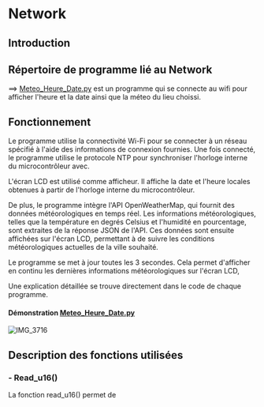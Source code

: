# Network

## Introduction

## Répertoire de programme lié au Network

  ==> [Meteo_Heure_Date.py](Meteo_Heure_Date.py) est un programme qui se connecte au wifi pour afficher l'heure et la date ainsi que la méteo du lieu choissi.
  
  
  
## Fonctionnement

Le programme utilise la connectivité Wi-Fi pour se connecter à un réseau spécifié à l'aide des informations de connexion fournies. Une fois connecté, le programme utilise le protocole NTP pour synchroniser l'horloge interne du microcontrôleur avec.

L'écran LCD est utilisé comme afficheur. Il affiche la date et l'heure locales obtenues à partir de l'horloge interne du microcontrôleur.

De plus, le programme intègre l'API OpenWeatherMap, qui fournit des données météorologiques en temps réel. Les informations météorologiques, telles que la température en degrés Celsius et l'humidité en pourcentage, sont extraites de la réponse JSON de l'API. Ces données sont ensuite affichées sur l'écran LCD, permettant à  de suivre les conditions météorologiques actuelles de la ville souhaité.

Le programme se met à jour toutes les 3 secondes. Cela permet d'afficher en continu les dernières informations météorologiques sur l'écran LCD, 

Une explication détaillée se trouve directement dans le code de chaque programme.

#### Démonstration [Meteo_Heure_Date.py](Meteo_Heure_Date.py)

![IMG_3716](https://user-images.githubusercontent.com/125505805/236703665-6928a439-93ed-411d-9475-ea9b245c757f.gif)


## Description des fonctions utilisées

### - Read_u16()

La fonction read_u16() permet de 


